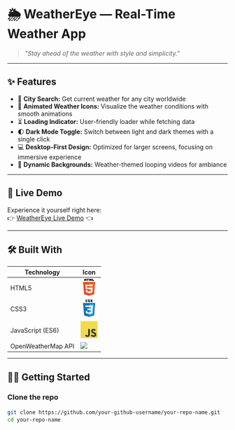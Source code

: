 # 🌦️ WeatherEye — Real-Time Weather App

> *"Stay ahead of the weather with style and simplicity."*

---

## ✨ Features

- 🔎 **City Search:** Get current weather for any city worldwide  
- 🎨 **Animated Weather Icons:** Visualize the weather conditions with smooth animations  
- ⏳ **Loading Indicator:** User-friendly loader while fetching data  
- 🌓 **Dark Mode Toggle:** Switch between light and dark themes with a single click  
- 💻 **Desktop-First Design:** Optimized for larger screens, focusing on immersive experience  
- 🎥 **Dynamic Backgrounds:** Weather-themed looping videos for ambiance  

---

## 🚀 Live Demo

Experience it yourself right here:  
👉 [WeatherEye Live Demo](https://your-github-username.github.io/your-repo-name/) 👈

---

## 🛠️ Built With

| Technology       | Icon                                                                                                    |
|------------------|---------------------------------------------------------------------------------------------------------|
| HTML5            | <img src="https://raw.githubusercontent.com/devicons/devicon/master/icons/html5/html5-original-wordmark.svg" width="40"/>      |
| CSS3             | <img src="https://raw.githubusercontent.com/devicons/devicon/master/icons/css3/css3-original-wordmark.svg" width="40"/>         |
| JavaScript (ES6) | <img src="https://raw.githubusercontent.com/devicons/devicon/master/icons/javascript/javascript-original.svg" width="40"/>     |
| OpenWeatherMap API| <img src="https://www.google.com/url?sa=i&url=https%3A%2F%2Fopenweathermap.org%2Fapi&psig=AOvVaw1rN5f4TRpJ0akyTVWmGEsJ&ust=1755014395828000&source=images&cd=vfe&opi=89978449&ved=0CBUQjRxqFwoTCPi8r5yQg48DFQAAAAAdAAAAABAE" width="40"/>     |


---


## 🧑‍💻 Getting Started

### Clone the repo  
```bash
git clone https://github.com/your-github-username/your-repo-name.git
cd your-repo-name
